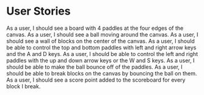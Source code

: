 # User Stories

As a user, I should see a board with 4 paddles at the four edges of the canvas.
As a user, I should see a ball moving around the canvas.
As a user, I should see a wall of blocks on the center of the canvas.
As a user, I should be able to control the top and bottom paddles with left and right arrow keys and the A and D keys.
As a user, I should be able to control the left and right paddles with the up and down arrow keys or the W and S keys.
As a user, I should be able to make the ball bounce off of the paddles.
As a user, I should be able to break blocks on the canvas by bouncing the ball on them.
As a user, I should see a score point added to the scoreboard for every block I break.
